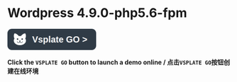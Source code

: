 # Wordpress 4.9.0-php5.6-fpm

<a href="https://www.vsplate.com/?docker-compose=https://github.com/vsplate/dcenvs/wordpress/4.9.0-php5.6-fpm"><img alt="VSPLATE GO" src="https://raw.githubusercontent.com/vsplate/images/master/vsgo_btn.png" width="200px"></a>

**Click the `VSPLATE GO` button to launch a demo online / 点击`VSPLATE GO`按钮创建在线环境**